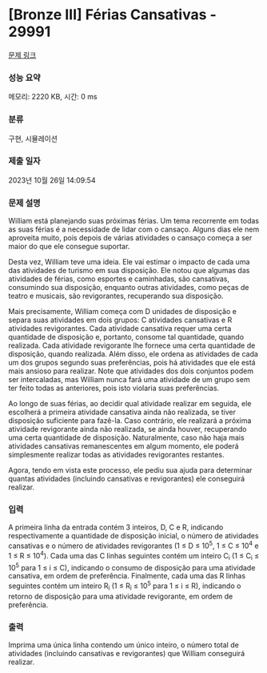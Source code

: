 # [Bronze III] Férias Cansativas - 29991 

[문제 링크](https://www.acmicpc.net/problem/29991) 

### 성능 요약

메모리: 2220 KB, 시간: 0 ms

### 분류

구현, 시뮬레이션

### 제출 일자

2023년 10월 26일 14:09:54

### 문제 설명

<p>William está planejando suas próximas férias. Um tema recorrente em todas as suas férias é a necessidade de lidar com o cansaço. Alguns dias ele nem aproveita muito, pois depois de várias atividades o cansaço começa a ser maior do que ele consegue suportar.</p>

<p>Desta vez, William teve uma ideia. Ele vai estimar o impacto de cada uma das atividades de turismo em sua disposição. Ele notou que algumas das atividades de férias, como esportes e caminhadas, são cansativas, consumindo sua disposição, enquanto outras atividades, como peças de teatro e musicais, são revigorantes, recuperando sua disposição.</p>

<p>Mais precisamente, William começa com D unidades de disposição e separa suas atividades em dois grupos: C atividades cansativas e R atividades revigorantes. Cada atividade cansativa requer uma certa quantidade de disposição e, portanto, consome tal quantidade, quando realizada. Cada atividade revigorante lhe fornece uma certa quantidade de disposição, quando realizada. Além disso, ele ordena as atividades de cada um dos grupos segundo suas preferências, pois há atividades que ele está mais ansioso para realizar. Note que atividades dos dois conjuntos podem ser intercaladas, mas William nunca fará uma atividade de um grupo sem ter feito todas as anteriores, pois isto violaria suas preferências.</p>

<p>Ao longo de suas férias, ao decidir qual atividade realizar em seguida, ele escolherá a primeira atividade cansativa ainda não realizada, se tiver disposição suficiente para fazê-la. Caso contrário, ele realizará a próxima atividade revigorante ainda não realizada, se ainda houver, recuperando uma certa quantidade de disposição. Naturalmente, caso não haja mais atividades cansativas remanescentes em algum momento, ele poderá simplesmente realizar todas as atividades revigorantes restantes.</p>

<p>Agora, tendo em vista este processo, ele pediu sua ajuda para determinar quantas atividades (incluindo cansativas e revigorantes) ele conseguirá realizar.</p>

### 입력 

 <p>A primeira linha da entrada contém 3 inteiros, D, C e R, indicando respectivamente a quantidade de disposição inicial, o número de atividades cansativas e o número de atividades revigorantes (1 ≤ D ≤ 10<sup>5</sup>, 1 ≤ C ≤ 10<sup>4</sup> e 1 ≤ R ≤ 10<sup>4</sup>). Cada uma das C linhas seguintes contém um inteiro C<sub>i</sub> (1 ≤ C<sub>i</sub> ≤ 10<sup>5</sup> para 1 ≤ i ≤ C), indicando o consumo de disposição para uma atividade cansativa, em ordem de preferência. Finalmente, cada uma das R linhas seguintes contém um inteiro R<sub>i</sub> (1 ≤ R<sub>i</sub> ≤ 10<sup>5</sup> para 1 ≤ i ≤ R), indicando o retorno de disposição para uma atividade revigorante, em ordem de preferência.</p>

### 출력 

 <p>Imprima uma única linha contendo um único inteiro, o número total de atividades (incluindo cansativas e revigorantes) que William conseguirá realizar.</p>

